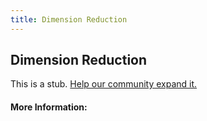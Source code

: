 ```yaml
---
title: Dimension Reduction
---
```


## Dimension Reduction

This is a stub. [Help our community expand it.](https://github.com/freeCodeCamp/guide-articles/tree/master/articles/Machine-Learning/Dimension-Reduction/index.md)

<!-- The article goes here, in GitHub-flavored Markdown. Feel free to add YouTube videos, images, and CodePen/JSBin embeds  -->

#### More Information:
<!-- Please add any articles you think might be helpful to read before writing the article -->


